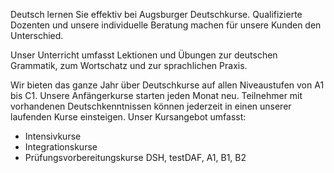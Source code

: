 Deutsch lernen Sie effektiv bei Augsburger Deutschkurse. Qualifizierte Dozenten und unsere individuelle Beratung machen für unsere Kunden den Unterschied.

Unser Unterricht umfasst Lektionen und Übungen zur deutschen Grammatik, zum Wortschatz und zur sprachlichen Praxis.

Wir bieten das ganze Jahr über Deutschkurse auf allen Niveaustufen von A1 bis C1. Unsere Anfängerkurse starten jeden Monat neu. Teilnehmer mit vorhandenen Deutschkenntnissen können jederzeit in einen unserer laufenden Kurse einsteigen. Unser Kursangebot umfasst: 

- Intensivkurse
- Integrationskurse
- Prüfungsvorbereitungskurse DSH, testDAF, A1, B1, B2